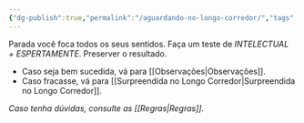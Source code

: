 ```yaml
---
{"dg-publish":true,"permalink":"/aguardando-no-longo-corredor/","tags":["RPG/livro-jogo/Aasthar/story-points"],"created":"2024-12-26T20:18:01.792-05:00","updated":"2025-01-08T16:14:25.650-05:00"}
---
```



Parada você foca todos os seus sentidos. Faça um teste de *INTELECTUAL + ESPERTAMENTE*. Preserver o resultado.

- Caso seja bem sucedida, vá para [[Observações\|Observações]].
- Caso fracasse, vá para [[Surpreendida no Longo Corredor\|Surpreendida no Longo Corredor]].

*Caso tenha dúvidas, consulte as [[Regras\|Regras]].*
